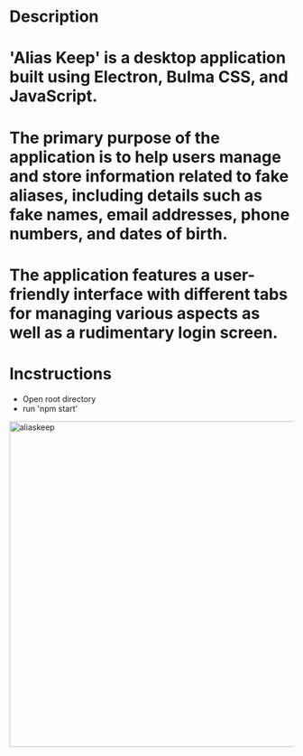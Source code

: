 
# Description
# 'Alias Keep' is a desktop application built using Electron, Bulma CSS, and JavaScript. 
# The primary purpose of the application is to help users manage and store information related to fake aliases, including details such as fake names, email addresses, phone numbers, and dates of birth. 
# The application features a user-friendly interface with different tabs for managing various aspects as well as a rudimentary login screen.

# Incstructions
- Open root directory
- run 'npm start'
  
<img width="577" alt="aliaskeep" src="https://github.com/Forworddash/AliasKeep/assets/59719097/6dfc002c-c22b-4169-bcca-72926b4deb95">
